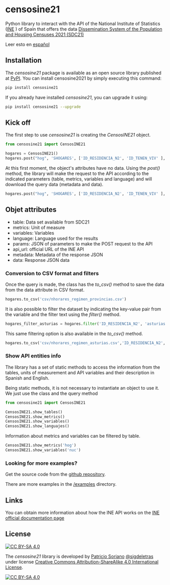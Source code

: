 # censosine21

Python library to interact with the API of the National Institute of Statistics ([INE](https://www.ine.es/en/index.htm) ) of Spain that offers the data [Dissemination System of the Population and Housing Censuses 2021 (SDC21)](https://www.ine.es/dyngs/INEbase/es/operacion.htm?c=Estadistica_C&cid=1254736176992&menu=ultiDatos&idp=1254735572981#:~:text=%C3%9Altima%20Nota%20de%20prensa&text=En%20Espa%C3%B1a%20hab%C3%ADa%2018.539.223,2.514.511%20de%20uso%20espor%C3%A1dico.)

Leer esto en [español](https://github.com/sigdeletras/censosine21/blob/master/README.es-ES.md)

## Installation

The *censosine21* package is available as an open source library published at [PyPI](https://pypi.org/project/censosine21/).
You can install censosine2021 by simply executing this command:

```bash
pip install censosine21
```

If you already have installed *censosine21*, you can upgrade it using:
```bash
pip install censosine21 --upgrade
```

## Kick off

The first step to use *censosine21* is creating the *CensosINE21* object. 
```python
from censosine21 import CensosINE21

hogares = CensosINE21()
hogares.post("hog", 'SHOGARES', ['ID_RESIDENCIA_N2', 'ID_TENEN_VIV' ], "ES")
```
At this first moment, the object's attributes have no data. Using the *post()* method, the library will make the request to the API according to the indicated parameters (table, metrics, variables and language) and will download the query data (metadata and data).

```python
hogares.post("hog", 'SHOGARES', ['ID_RESIDENCIA_N2', 'ID_TENEN_VIV' ], "ES")
```

## Objet attributes

- table: Data set available from SDC21
- metrics: Unit of measure
- variables: Variables
- language: Language used for the results
- params: JSON of parameters to make the POST request to the API
- api_url: official URL of the INE API
- metadata: Metadata of the response JSON
- data: Response JSON data
### Conversion to CSV format and filters

Once the query is made, the class has the *to_csv()* method to save the data from the data attribute in CSV format.

```python
hogares.to_csv('csv/nhorares_regimen_provincias.csv')

```

It is also possible to filter the dataset by indicating the key-value pair from the variable and the filter text using the *filter()* method.

```python
hogares_filter_asturias = hogares.filter('ID_RESIDENCIA_N2', 'asturias')
```

This same filtering option is also available in the *to_csv()* method.

```python
hogares.to_csv('csv/nhorares_regimen_asturias.csv','ID_RESIDENCIA_N2', '33 Asturias')
```

### Show API entities info

The library has a set of static methods to access the information from the tables, units of measurement and API variables and their description in Spanish and English.

Being static methods, it is not necessary to instantiate an object to use it. We just use the class and the query method

```python
from censosine21 import CensosINE21

CensosINE21.show_tables()
CensosINE21.show_metrics()
CensosINE21.show_variables()
CensosINE21.show_languajes()
```


Information about metrics and variables can be filtered by table.

```python
CensosINE21.show_metrics('hog')
CensosINE21.show_variables('nuc')
```
### Looking for more examples?

Get the source code from the [github repository](https://github.com/sigdeletras/censosine21).

There are more examples in the [/examples](https://github.com/sigdeletras/censosine21/tree/master/examples) directory.
## Links


You can obtain more information about how the INE API works on the [INE official documentation page](https://www.ine.es/dyngs/DataLab/es/manual.html?cid=1259945952385)

## License

[![CC BY-SA 4.0][cc-by-sa-shield]][cc-by-sa]

The *censosine21* library is developed by [Patricio Soriano](https://www.linkedin.com/in/patriciosorianocastro/) [@sigdeletras](https://twitter.com/sigdeletras) under license
[Creative Commons Attribution-ShareAlike 4.0 International License][cc-by-sa].

[![CC BY-SA 4.0][cc-by-sa-image]][cc-by-sa]

[cc-by-sa]: http://creativecommons.org/licenses/by-sa/4.0/
[cc-by-sa-image]: https://licensebuttons.net/l/by-sa/4.0/88x31.png
[cc-by-sa-shield]: https://img.shields.io/badge/License-CC%20BY--SA%204.0-lightgrey.svg
